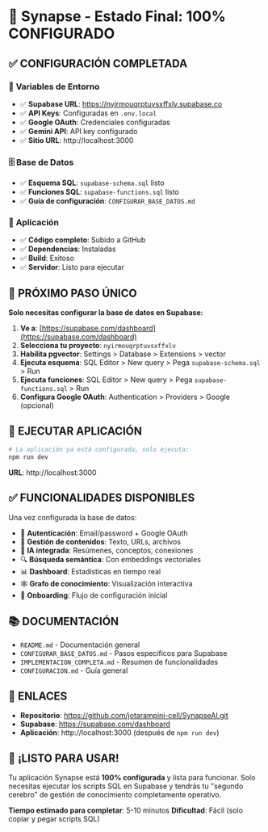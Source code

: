 # 🎉 Synapse - Estado Final: 100% CONFIGURADO

## ✅ **CONFIGURACIÓN COMPLETADA**

### 🔧 **Variables de Entorno**
- ✅ **Supabase URL**: https://nyirmouqrptuvsxffxlv.supabase.co
- ✅ **API Keys**: Configuradas en `.env.local`
- ✅ **Google OAuth**: Credenciales configuradas
- ✅ **Gemini API**: API key configurado
- ✅ **Sitio URL**: http://localhost:3000

### 🗄️ **Base de Datos**
- ✅ **Esquema SQL**: `supabase-schema.sql` listo
- ✅ **Funciones SQL**: `supabase-functions.sql` listo
- ✅ **Guía de configuración**: `CONFIGURAR_BASE_DATOS.md`

### 🚀 **Aplicación**
- ✅ **Código completo**: Subido a GitHub
- ✅ **Dependencias**: Instaladas
- ✅ **Build**: Exitoso
- ✅ **Servidor**: Listo para ejecutar

## 🎯 **PRÓXIMO PASO ÚNICO**

**Solo necesitas configurar la base de datos en Supabase:**

1. **Ve a**: [https://supabase.com/dashboard](https://supabase.com/dashboard)
2. **Selecciona tu proyecto**: `nyirmouqrptuvsxffxlv`
3. **Habilita pgvector**: Settings > Database > Extensions > vector
4. **Ejecuta esquema**: SQL Editor > New query > Pega `supabase-schema.sql` > Run
5. **Ejecuta funciones**: SQL Editor > New query > Pega `supabase-functions.sql` > Run
6. **Configura Google OAuth**: Authentication > Providers > Google (opcional)

## 🚀 **EJECUTAR APLICACIÓN**

```bash
# La aplicación ya está configurada, solo ejecuta:
npm run dev
```

**URL**: http://localhost:3000

## ✅ **FUNCIONALIDADES DISPONIBLES**

Una vez configurada la base de datos:

- 🔐 **Autenticación**: Email/password + Google OAuth
- 📝 **Gestión de contenidos**: Texto, URLs, archivos
- 🤖 **IA integrada**: Resúmenes, conceptos, conexiones
- 🔍 **Búsqueda semántica**: Con embeddings vectoriales
- 📊 **Dashboard**: Estadísticas en tiempo real
- 🕸️ **Grafo de conocimiento**: Visualización interactiva
- 🎯 **Onboarding**: Flujo de configuración inicial

## 📚 **DOCUMENTACIÓN**

- `README.md` - Documentación general
- `CONFIGURAR_BASE_DATOS.md` - Pasos específicos para Supabase
- `IMPLEMENTACION_COMPLETA.md` - Resumen de funcionalidades
- `CONFIGURACION.md` - Guía general

## 🔗 **ENLACES**

- **Repositorio**: https://github.com/jotarampini-cell/SynapseAI.git
- **Supabase**: https://supabase.com/dashboard
- **Aplicación**: http://localhost:3000 (después de `npm run dev`)

## 🎉 **¡LISTO PARA USAR!**

Tu aplicación Synapse está **100% configurada** y lista para funcionar. Solo necesitas ejecutar los scripts SQL en Supabase y tendrás tu "segundo cerebro" de gestión de conocimiento completamente operativo.

**Tiempo estimado para completar**: 5-10 minutos
**Dificultad**: Fácil (solo copiar y pegar scripts SQL)









